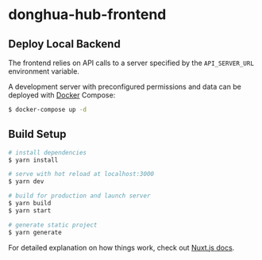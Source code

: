 # donghua-hub-frontend
## Deploy Local Backend
The frontend relies on API calls to a server specified by the `API_SERVER_URL` environment variable.

A development server with preconfigured permissions and data can be deployed with [Docker](https://www.docker.com) Compose: 

```bash
$ docker-compose up -d
```

## Build Setup

```bash
# install dependencies
$ yarn install

# serve with hot reload at localhost:3000
$ yarn dev

# build for production and launch server
$ yarn build
$ yarn start

# generate static project
$ yarn generate
```

For detailed explanation on how things work, check out [Nuxt.js docs](https://nuxtjs.org).
